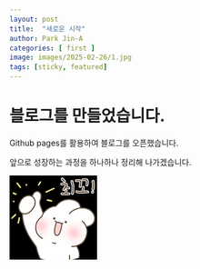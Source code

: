 ```yaml
---
layout: post                            
title:  "새로운 시작"                           
author: Park Jin-A                      
categories: [ first ]            
image: images/2025-02-26/1.jpg   
tags: [sticky, featured]                          
---     
```



# 블로그를 만들었습니다.


Github pages를 활용하여 블로그를 오픈했습니다.

앞으로 성장하는 과정을 하나하나 정리해 나가겠습니다.

![화이팅](/images/2025-02-26/2.png)